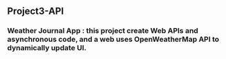 ## Project3-API
### Weather Journal App : this project create Web APIs and asynchronous code, and a web uses OpenWeatherMap API to dynamically update UI.
